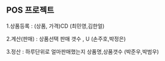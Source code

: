 ## POS 프로젝트

1.상품등록
: (상품, 가격)CD  (최민영,김한얼) 

2.계산(판매)
: 상품선택 판매 갯수 , U (손주호,박정은)

3.정산 
: 하루단위로 얼마판매했는지 상품명,상품갯수 (박준우,박범우)
